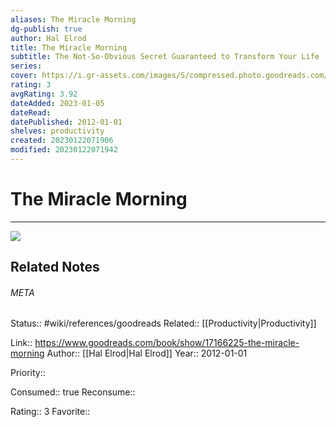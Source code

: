 ```yaml
---
aliases: The Miracle Morning
dg-publish: true
author: Hal Elrod
title: The Miracle Morning
subtitle: The Not-So-Obvious Secret Guaranteed to Transform Your Life
series: 
cover: https://i.gr-assets.com/images/S/compressed.photo.goodreads.com/books/1459775078l/17166225.jpg
rating: 3
avgRating: 3.92
dateAdded: 2023-01-05
dateRead: 
datePublished: 2012-01-01
shelves: productivity
created: 20230122071906
modified: 20230122071942
---
```

# The Miracle Morning
---
![](https://i.gr-assets.com/images/S/compressed.photo.goodreads.com/books/1459775078l/17166225.jpg)

## Related Notes




###### META
Status:: #wiki/references/goodreads
Related:: [[Productivity\|Productivity]]

Link:: https://www.goodreads.com/book/show/17166225-the-miracle-morning
Author:: [[Hal Elrod\|Hal Elrod]]
Year:: 2012-01-01

Priority:: 

Consumed:: true
Reconsume:: 

Rating:: 3
Favorite:: 
